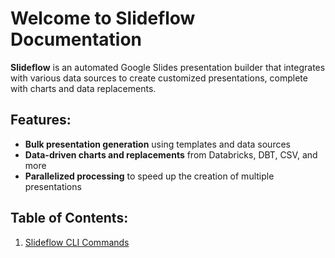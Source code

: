 # Welcome to Slideflow Documentation

**Slideflow** is an automated Google Slides presentation builder that integrates with various data sources to create customized presentations, complete with charts and data replacements.

## Features:
- **Bulk presentation generation** using templates and data sources
- **Data-driven charts and replacements** from Databricks, DBT, CSV, and more
- **Parallelized processing** to speed up the creation of multiple presentations

## Table of Contents:
1. [Slideflow CLI Commands](slideflow_cli.md)